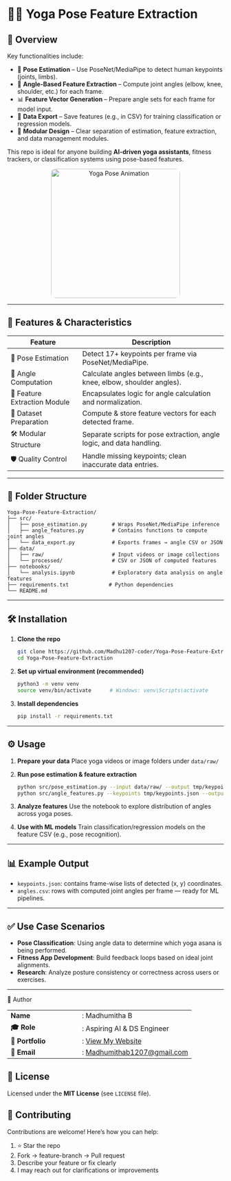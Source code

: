 
# 🧘‍♀️ Yoga Pose Feature Extraction

## 📄 Overview

Key functionalities include:

* 🤖 **Pose Estimation** – Use PoseNet/MediaPipe to detect human keypoints (joints, limbs).
* 📐 **Angle-Based Feature Extraction** – Compute joint angles (elbow, knee, shoulder, etc.) for each frame.
* 📊 **Feature Vector Generation** – Prepare angle sets for each frame for model input.
* 💾 **Data Export** – Save features (e.g., in CSV) for training classification or regression models.
* 🧩 **Modular Design** – Clear separation of estimation, feature extraction, and data management modules.

This repo is ideal for anyone building **AI-driven yoga assistants**, fitness trackers, or classification systems using pose-based features.
<p align="center">
  <img src="https://static1.squarespace.com/static/61d3cc4a960d41134f9099d7/61dcce661002a946fb3df95e/61dcce7d1002a946fb3e5d34/1651563384845/tumblr_inline_nzgp24WS8P1rjic88_500.gif?format=1500w" 
       alt="Yoga Pose Animation" 
       width="300" 
       style="border-radius: 10px;" />
</p>


---

## 🚀 Features & Characteristics

| Feature                      | Description                                                           |
| ---------------------------- | --------------------------------------------------------------------- |
| 🎯 Pose Estimation           | Detect 17+ keypoints per frame via PoseNet/MediaPipe.                 |
| 📐 Angle Computation         | Calculate angles between limbs (e.g., knee, elbow, shoulder angles).  |
| 🧠 Feature Extraction Module | Encapsulates logic for angle calculation and normalization.           |
| 📂 Dataset Preparation       | Compute & store feature vectors for each detected frame.              |
| 🛠️ Modular Structure        | Separate scripts for pose extraction, angle logic, and data handling. |
| 🛡 Quality Control           | Handle missing keypoints; clean inaccurate data entries.              |

---

## 📁 Folder Structure

```plaintext
Yoga‑Pose‑Feature‑Extraction/
├── src/
│   ├── pose_estimation.py        # Wraps PoseNet/MediaPipe inference
│   ├── angle_features.py         # Contains functions to compute joint angles
│   └── data_export.py            # Exports frames → angle CSV or JSON
├── data/
│   ├── raw/                      # Input videos or image collections
│   └── processed/                # CSV or JSON of computed features
├── notebooks/
│   └── analysis.ipynb            # Exploratory data analysis on angle features
├── requirements.txt             # Python dependencies
└── README.md
```

---

## 🛠️ Installation

1. **Clone the repo**

   ```bash
   git clone https://github.com/Madhu1207-coder/Yoga-Pose-Feature-Extraction.git
   cd Yoga-Pose-Feature-Extraction
   ```

2. **Set up virtual environment (recommended)**

   ```bash
   python3 -m venv venv
   source venv/bin/activate      # Windows: venv\Scripts\activate
   ```

3. **Install dependencies**

   ```bash
   pip install -r requirements.txt
   ```

---

## ⚙️ Usage

1. **Prepare your data**
   Place yoga videos or image folders under `data/raw/`

2. **Run pose estimation & feature extraction**

   ```bash
   python src/pose_estimation.py --input data/raw/ --output tmp/keypoints.json
   python src/angle_features.py --keypoints tmp/keypoints.json --output data/processed/angles.csv
   ```

3. **Analyze features**
   Use the notebook to explore distribution of angles across yoga poses.

4. **Use with ML models**
   Train classification/regression models on the feature CSV (e.g., pose recognition).

---

## 📊 Example Output

* `keypoints.json`: contains frame-wise lists of detected (x, y) coordinates.
* `angles.csv`: rows with computed joint angles per frame — ready for ML pipelines.

---

## ✅ Use Case Scenarios

* **Pose Classification**: Using angle data to determine which yoga asana is being performed.
* **Fitness App Development**: Build feedback loops based on ideal joint alignments.
* **Research**: Analyze posture consistency or correctness across users or exercises.

---

📄 Author
<table> <tr> <td width="150"><strong>Name</strong></td> <td>: Madhumitha B</td> </tr> <tr> <td><strong>🎓 Role</strong></td> <td>: Aspiring AI & DS Engineer</td> </tr> <tr> <td><strong>🔗 Portfolio</strong></td> <td>: <a href="https://sites.google.com/view/madhumitha-b/project-page" target="_blank">View My Website</a></td> </tr> <tr> <td><strong>📧 Email</strong></td> <td>: <a href="mailto:Madhumithab1207@gmail.com">Madhumithab1207@gmail.com</a></td> </tr> </table>



## 📜 License

Licensed under the **MIT License** (see `LICENSE` file).



## 🌟 Contributing

Contributions are welcome! Here’s how you can help:

1. ⭐ Star the repo
2. Fork → feature-branch → Pull request
3. Describe your feature or fix clearly
4. I may reach out for clarifications or improvements




